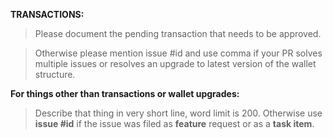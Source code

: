 **TRANSACTIONS:**

>Please document the pending transaction that needs to be approved.

>Otherwise please mention issue #id and use comma if your PR
>solves multiple issues or resolves an upgrade to latest version
>of the wallet structure.

**For things other than transactions or wallet upgrades:**

> Describe that thing in very short line, word limit is 200.
> Otherwise use **issue #id** if the issue was filed as **feature** request or as a **task item**.
